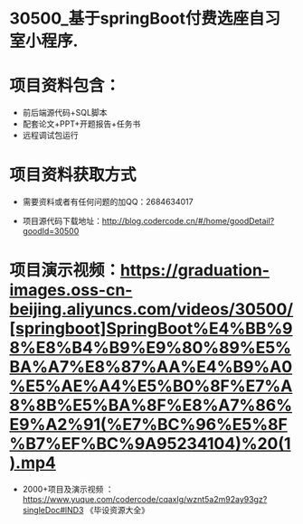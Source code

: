 
 #  30500_基于springBoot付费选座自习室小程序.
 
 #  项目资料包含：
 *  前后端源代码+SQL脚本
 *  配套论文+PPT+开题报告+任务书
 *  远程调试包运行

 #  项目资料获取方式
 *  需要资料或者有任何问题的加QQ：2684634017

 *  项目源代码下载地址：http://blog.codercode.cn/#/home/goodDetail?goodId=30500
   
 #  项目演示视频：https://graduation-images.oss-cn-beijing.aliyuncs.com/videos/30500/[springboot]SpringBoot%E4%BB%98%E8%B4%B9%E9%80%89%E5%BA%A7%E8%87%AA%E4%B9%A0%E5%AE%A4%E5%B0%8F%E7%A8%8B%E5%BA%8F%E8%A7%86%E9%A2%91(%E7%BC%96%E5%8F%B7%EF%BC%9A95234104)%20(1).mp4
          
 *  2000+项目及演示视频 ：https://www.yuque.com/codercode/cqaxlg/wznt5a2m92ay93gz?singleDoc#lND3 《毕设资源大全》
   

